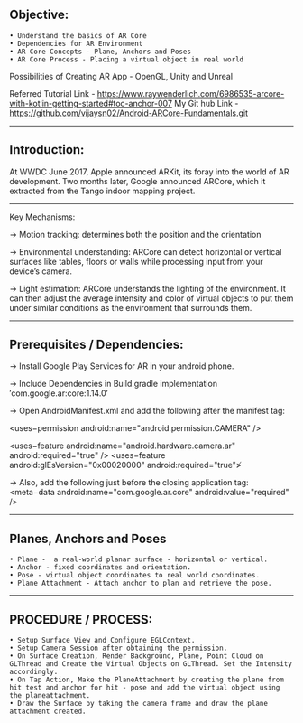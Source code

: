## Objective:

	• Understand the basics of AR Core
	• Dependencies for AR Environment
	• AR Core Concepts - Plane, Anchors and Poses
	• AR Core Process - Placing a virtual object in real world

Possibilities of Creating AR App - OpenGL, Unity and Unreal

Referred Tutorial Link - https://www.raywenderlich.com/6986535-arcore-with-kotlin-getting-started#toc-anchor-007
My Git hub Link - https://github.com/vijaysn02/Android-ARCore-Fundamentals.git

--------------------------------------------------------------------------------------------------------------------------------

## Introduction:

At WWDC June 2017, Apple announced ARKit, its foray into the world of AR development. Two months later, Google announced ARCore, which it extracted from the Tango indoor mapping project.

--------------------------------------------------------------------------------------------------------------------------------

Key Mechanisms:

-> Motion tracking: determines both the position and the orientation 

-> Environmental understanding: ARCore can detect horizontal or vertical surfaces like tables, floors or walls while processing input from your device’s camera.

-> Light estimation: ARCore understands the lighting of the environment. It can then adjust the average intensity and color of virtual objects to put them under similar conditions as the environment that surrounds them.


--------------------------------------------------------------------------------------------------------------------------------

## Prerequisites / Dependencies:

-> Install Google Play Services for AR in your android phone.

-> Include Dependencies in Build.gradle
implementation ′com.google.ar:core:1.14.0′

-> Open AndroidManifest.xml and add the following after the manifest tag:

<uses−permission android:name="android.permission.CAMERA" />

<uses−feature
  android:name="android.hardware.camera.ar"
  android:required="true" />
<uses−feature
  android:glEsVersion="0x00020000"
  android:required="true"≯

-> Also, add the following just before the closing application tag:
<meta−data
  android:name="com.google.ar.core"
  android:value="required" />


--------------------------------------------------------------------------------------------------------------------------------

## Planes, Anchors and Poses

	• Plane -  a real-world planar surface - horizontal or vertical.
	• Anchor - fixed coordinates and orientation.
	• Pose - virtual object coordinates to real world coordinates.
	• Plane Attachment - Attach anchor to plan and retrieve the pose.


--------------------------------------------------------------------------------------------------------------------------------


## PROCEDURE / PROCESS:

	• Setup Surface View and Configure EGLContext.
	• Setup Camera Session after obtaining the permission.
	• On Surface Creation, Render Background, Plane, Point Cloud on GLThread and Create the Virtual Objects on GLThread. Set the Intensity accordingly.
	• On Tap Action, Make the PlaneAttachment by creating the plane from hit test and anchor for hit - pose and add the virtual object using the planeattachment.
	• Draw the Surface by taking the camera frame and draw the plane attachment created.
